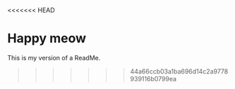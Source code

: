 <<<<<<< HEAD

Happy meow
=======
This is my version of a ReadMe.
>>>>>>> 44a66ccb03a1ba696d14c2a9778939116b0799ea
